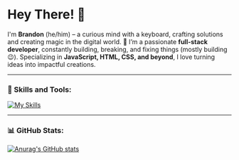 # Hey There! 👋

I'm **Brandon** (he/him) – a curious mind with a keyboard, crafting solutions and creating magic in the digital world. 🚀 I’m a passionate **full-stack developer**, constantly building, breaking, and fixing things (mostly building 😉). Specializing in **JavaScript, HTML, CSS, and beyond**, I love turning ideas into impactful creations. 

---

### 🚀 Skills and Tools:
[![My Skills](https://skillicons.dev/icons?i=js,html,css,wasm)](https://skillicons.dev)

---

### 📊 GitHub Stats:
[![Anurag's GitHub stats](https://github-readme-stats.vercel.app/api?username=Brandon158-cmyk&show_icons=true&theme=dark)](https://github.com/Brandon158-cmyk/github-readme-stats)
